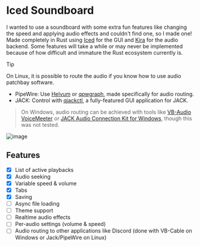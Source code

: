 # Iced Soundboard
I wanted to use a soundboard with some extra fun features like changing the speed and applying audio effects and couldn't find one, so I made one! Made completely in Rust using [Iced](https://github.com/iced-rs/iced) for the GUI and [Kira](https://github.com/tesselode/kira) for the audio backend. Some features will take a while or may never be implemented because of how difficult and immature the Rust ecosystem currently is.

> [!TIP]
> On Linux, it is possible to route the audio if you know how to use audio patchbay software.
> * PipeWire: Use [Helvum](https://gitlab.freedesktop.org/pipewire/helvum) or [qpwgraph](https://github.com/rncbc/qpwgraph), made specifically for audio routing.
> * JACK: Control with [qjackctl](https://github.com/rncbc/qjackctl), a fully-featured GUI application for JACK.

> On Windows, audio routing can be achieved with tools like [VB-Audio VoiceMeeter](https://vb-audio.com/Voicemeeter/) or [JACK Audio Connection Kit for Windows](https://jackaudio.org/), though this was not tested.

![image](https://github.com/bdebiase/iced_soundboard/assets/66143154/2c120bd1-d5ed-4b27-ac8b-d17eb6a3ca56)

## Features
- [x] List of active playbacks
- [x] Audio seeking
- [x] Variable speed & volume
- [x] Tabs
- [x] Saving
- [ ] Async file loading
- [ ] Theme support
- [ ] Realtime audio effects
- [ ] Per-audio settings (volume & speed)
- [ ] Audio routing to other applications like Discord (done with VB-Cable on Windows or Jack/PipeWire on Linux)
